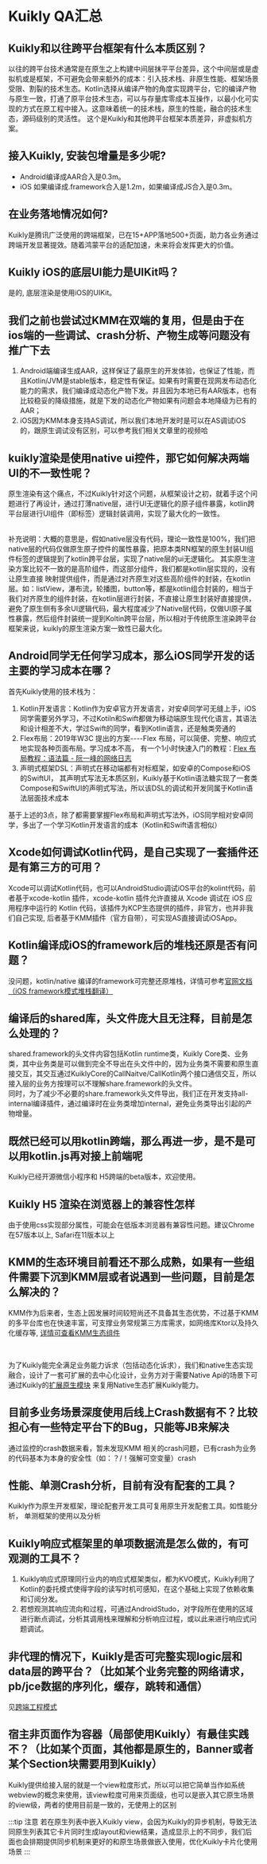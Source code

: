 # Kuikly QA汇总

## Kuikly和以往跨平台框架有什么本质区别？

以往的跨平台技术通常是在原生之上构建中间层抹平平台差异，这个中间层或是虚拟机或是框架，不可避免会带来额外的成本：引入技术栈、非原生性能、框架场景受限、割裂的技术生态。Kotlin选择从编译产物的角度实现跨平台，它的编译产物与原生一致，打通了原平台技术生态，可以与存量库零成本互操作，以最小化可实现的方式在原工程中接入。这意味着统一的技术栈，原生的性能，融合的技术生态，源码级别的灵活性。
这个是Kuikly和其他跨平台框架本质差异，非虚拟机方案。

## 接入Kuikly, 安装包增量是多少呢?

* Android编译成AAR合入是0.3m。
* iOS 如果编译成.framework合入是1.2m，如果编译成JS合入是0.3m。

## 在业务落地情况如何? 

Kuikly是腾讯广泛使用的跨端框架，已在15+APP落地500+页面，助力各业务通过跨端开发显著提效。随着鸿蒙平台的适配加速，未来将会发挥更大的价值。

## Kuikly iOS的底层UI能力是UIKit吗？

是的, 底层渲染是使用iOS的UIKit。

## 我们之前也尝试过KMM在双端的复用，但是由于在ios端的一些调试、crash分析、产物生成等问题没有推广下去

1. Android端编译生成AAR，这样保证了最原生的开发体验，也保证了性能，而且Kotlin/JVM是stable版本，稳定性有保证。如果有时需要在现网发布动态化能力的需求，我们编译成动态化产物下发。并且因为本地已有AAR版本，也有比较稳妥的降级措施，就是下发的动态化产物如果有问题会本地降级为已有的AAR；
2. iOS因为KMM本身支持AS调试，所以我们本地开发时是可以在AS调试iOS的，跟原生调试没有区别，可以参考我们相关文章里的视频哈

## kuikly渲染是使用native ui控件，那它如何解决两端UI的不一致性呢？

原生渲染有这个痛点，不过Kuikly针对这个问题，从框架设计之初，就着手这个问题进行了再设计，通过打薄native层，进行UI无逻辑化的原子组件暴露，kotlin跨平台层进行UI组件（即标签）逻辑封装调用，实现了最大化的一致性。

<br/>补充说明：大概的意思是，假如native层没有代码，理论一致性是100%，我们把native层的代码仅做原生原子控件的属性暴露，把原本类RN框架的原生封装UI组件标签的逻辑提到了kotlin跨平台层，实现了native层的ui无逻辑化。 其实原生渲染方案比较不一致的是高阶组件，而这部分组件，我们都是kotlin层实现的，没有让原生直接 映射提供组件，而是通过对齐原生对这些高阶组件的封装，在kotlin层。如：listView，瀑布流，轮播图，button等，都是kotlin组合封装的，相当于我们对齐原生的组件封装，在kotlin层进行封装，不直接让原生封装好直接提供，避免了原生侧有多余UI逻辑代码，最大程度减少了Native层代码，仅做UI原子属性暴露，然后组件封装统一提到Koltin跨平台层，所以相对于传统原生渲染跨平台框架来说，kuikly的原生渲染方案一致性已最大化。

## Android同学无任何学习成本，那么iOS同学开发的话主要的学习成本在哪？

首先Kuikly使用的技术栈为：

1. Kotlin开发语言：Kotlin作为安卓官方开发语言，对安卓同学可无缝上手，iOS同学需要另外学习，不过Kotiln和Swift都做为移动端原生现代化语言，其语法和设计相差不大，学过Swift的同学，看到Kotlin语言，还是触类旁通的
2. Flex布局：2019年W3C 提出的方案----Flex 布局，可以简便、完整、响应式地实现各种页面布局。学习成本不高， 有一个1小时快速入门的教程：[Flex 布局教程：语法篇 - 阮一峰的网络日志](https://www.ruanyifeng.com/blog/2015/07/flex-grammar.html)
3. 声明式框架DSL：声明式在移动端都有对标框架，如安卓的Compose和iOS 的SwiftUI， 其声明式写法无本质区别，Kuikly基于Kotlin语法糖实现了一套类Compose和SwiftUI的声明式写法，所以该DSL的调试和开发同属于Kotlin语法层面技术成本

基于上述的3点，除了都需要掌握Flex布局和声明式写法外，iOS同学相对安卓同学，多出了一个学习Kotlin开发语言的成本（Kotlin和Swift语言相似）

## Xcode如何调试Kotlin代码，是自己实现了一套插件还是有第三方的可用？

Xcode可以调试Kotlin代码，也可以AndroidStudio调试iOS平台的kolint代码，前者基于xcode-kotlin 插件，xcode-kotlin 插件允许直接从 Xcode 调试在 iOS 应用程序中运行的 Kotlin 代码，该插件为KCP生态提供的插件，非官方，也并非我们自己实现, 后者基于KMM插件（官方自带），可实现AS直接调试iOSApp。

## Kotlin编译成iOS的framework后的堆栈还原是否有问题？

没问题，kotlin/native 编译的framework可完整还原堆栈，详情可参考[官网文档（iOS framework模式堆栈翻译）](../DevGuide/symbol-iOS.md)

## 编译后的shared库，头文件庞大且无注释，目前是怎么处理的？
shared.framework的头文件内容包括Kotlin runtime类，Kuikly Core类、业务类，其中业务类是可以做到完全不导出在头文件中的，因为业务类不需要和原生直接交互，其交互通过KuiklyCore的CallNaitve/CallKotlin两个接口通信交互，所以接入层的业务方按理可以不理解share.framework的头文件。
<br/>同时，为了减少不必要的share.framework头文件导出，我们正在开发支持all-internal编译插件，通过编译时在业务类增加internal，避免业务类导出引起的产物增量。

## 既然已经可以用kotlin跨端，那么再进一步，是不是可以用kotlin.js再对接上前端呢
Kuikly已经开源微信小程序和 H5跨端的beta版本，欢迎使用。

## Kuikly H5 渲染在浏览器上的兼容性怎样
由于使用css实现部分属性，可能会在低版本浏览器有兼容性问题。建议Chrome在57版本以上, Safari在11版本以上

##  KMM的生态环境目前看还不那么成熟，如果有一些组件需要下沉到KMM层或者说遇到一些问题，目前是怎么解决的？

KMM作为后来者，生态上因发展时间较短尚还不具备其生态优势，不过基于KMM的多平台库也在快速丰富，可支撑业务常规第三方库需求，如网络库Ktor以及持久化缓存等, [详情可查看KMM生态组件](https://github.com/terrakok/kmm-awesome)

<br/>

为了Kuikly能完全满足业务能力诉求（包括动态化诉求），我们和native生态实现融合，设计了一套可扩展的去中心化设计，业务方对于需要Native Api的场景下可通过Kuikly的[扩展原生模块](../DevGuide/expand-native-api.md) 来复用Native生态扩展Kuikly能力。

## 目前多业务场景深度使用后线上Crash数据有不？比较担心有一些特定平台下的Bug，只能等JB来解决

通过监控的crash数据来看，暂未发现KMM 相关的crash问题，已有crash为业务的代码基本为本身的安全性（如：？/！强解可空变量）crash

## 性能、单测Crash分析，目前有没有配套的工具？

Kuikly作为原生开发框架，理论配套开发工具可复用原生开发配套工具。如性能分析， 单测框架的使用以及分析

## Kuikly响应式框架里的单项数据流是怎么做的，有可观测的工具不？

1. Kuikly响应式原理同行业内的响应式框架类似，都为KVO模式，Kuikly利用了Kotlin的委托模式使得字段的读写时机可感知，在这个基础上实现了依赖收集和订阅分发。
2. 若想观测其响应流向和过程，可通过AndroidStudo，对字段所在使用的区域进行断点调试，分析其调用栈来理解和分析响应过程，或以此来进行响应式问题调试。

## 非代理的情况下，Kuikly是否可完整实现logic层和data层的跨平台？（比如某个业务完整的网络请求，pb/jce数据的序列化，缓存，跳转和通信）

见[跨端工程模式](../Introduction/paradigm.md)
## 宿主非页面作为容器（局部使用Kuikly）有最佳实践不？（比如某个页面，其他都是原生的，Banner或者某个Section块需要用到Kuikly）

Kuikly提供给接入层的就是一个view粒度形式，所以可以把它简单当作如系统webview的概念来使用，该view粒度可用来页面级，也可以是嵌入其它原生场景的view级，两者的使用目前是一致的，无使用上的区别

:::tip 注意
若在原生列表中嵌入Kuikly view，会因为Kuikly的异步机制，导致无法同原生列表其它卡片同时生成layout和view结果，造成显示上的不同步，我们后面也会排期提供同步机制来更好的和原生场景做嵌入使用，优化Kuikly卡片化使用场景
:::
